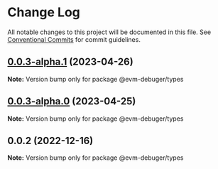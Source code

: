 # Change Log

All notable changes to this project will be documented in this file.
See [Conventional Commits](https://conventionalcommits.org) for commit guidelines.

## [0.0.3-alpha.1](https://github.com/rumblefishdev/evm-debuger/compare/@evm-debuger/types@0.0.3-alpha.0...@evm-debuger/types@0.0.3-alpha.1) (2023-04-26)

**Note:** Version bump only for package @evm-debuger/types

## [0.0.3-alpha.0](https://github.com/rumblefishdev/evm-debuger/compare/@evm-debuger/types@0.0.2...@evm-debuger/types@0.0.3-alpha.0) (2023-04-25)

**Note:** Version bump only for package @evm-debuger/types

## 0.0.2 (2022-12-16)

**Note:** Version bump only for package @evm-debuger/types
